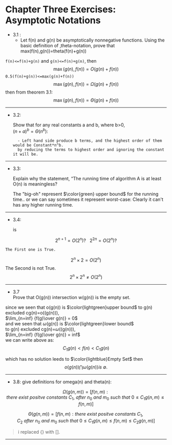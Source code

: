 # Chapter Three Exercises: Asymptotic Notations


- 3.1 :
    - Let f(n) and g(n) be asymptotically nonnegative functions. Using the basic definition of ‚theta-notation, prove that max(f(n),g(n))=theta(f(n)+g(n))

```f(n)<=f(n)+g(n)``` and  ```g(n)<=f(n)+g(n)```,
then
$$\max(g(n),f(n)) = O(g(n)+f(n))$$
```0.5(f(n)+g(n))<=max(g(n)+f(n))```
$$\max(g(n),f(n)) = \Omega(g(n)+f(n))$$
then from theorem 3.1:
$$\max(g(n),f(n)) = \Theta(g(n)+f(n))$$


----

- 3.2:

    Show that for any real constants a and b, where b>0,\
    $(n+a)^b = \Theta(n^b)$:
    
        - Left hand side produce b terms, and the highest order of them would be Constant*n^b.
        by reducing the terms to highest order and ignoring the constant it will be.
---

- 3.3:

    Explain why the statement, “The running time of algorithm A is at least O(n) is
    meaningless?

    The "big-oh" represent $\color{green} upper bound$
    for the running time.. or we can say sometimes it represent worst-case: Clearly it can't has any higher running time.
---
- 3.4:

    is 

$$2^{n+1} = O(2^n)? \ \ \  2^{2n}= O(2^n)?$$

    The First one is True.
$$2^{n} \times 2 =O(2^n)$$
    The Second is not True.
$$2^{n} \times 2^{n} \neq O(2^n)$$
    
---
- 3.7\
    Prove that O(g(n)) intersection w(g(n)) is the empty set.

since we seen that o(g(n)) is $\color{lightgreen}upper bound$
to g(n) excluded cg(n)=o((g(n))),\
$\lim_{n=inf} {f(g)\over g(n)} = 0$\
and we seen that $\omega$(g(n)) is $\color{lightgreen}lower bound$\
to g(n) excluded cg(n)=$\omega$((g(n))),\
$\lim_{n=inf} {f(g)\over g(n)} = inf$\
we can write above as:
$$C_1g(n)<{f(n)}<{C_1g(n)}$$

which has no solution leeds to $\color{lightblue}Empty Set$
then 
$$o(g(n)) \bigcap \omega(g(n)) is\  \emptyset.$$


---

- 3.8: give definitions for omega(n) and theta(n):

$$
\Omega(g(n,m))=[f(n,m):there\ exist\ positve\ constants\ C_1,\ after\ n_0\ and\ m_0\ such\ that\
0\leq C_1g(n,m) \leq f(n,m)]
$$

$$
\Theta(g(n,m))=[f(n,m):there\ exist\ positve\ constants\ C_1,C_2\ after\ n_0\ and\ m_0\ such\ that\
0\leq C_1g(n,m) \leq f(n,m)\leq C_2g(n,m)]
$$

>i replaced {} with [].

---